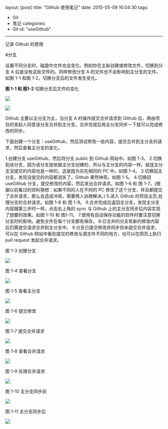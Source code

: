 layout: [post]
title: "Github 使用笔记"
date: 2015-05-09 16:04:30
tags: 
- Git
- 笔记
categories: 
- Git
id: "useGithub"

---

记录 Github 的使用

<!-- more -->

#分支

设置不同分支时，磁盘中文件也会变化。例如你在主新创建或修改文件，切换到分支 A 后是没有这些文件的。同样修改分支 A 的文件也不会影响到主分支的文件。如图 1-1 和图 1-2，切换分支后的文件发生变化。


**图 1-1 和 图1-2** 切换分支后文件的变化

![](./1-1.png)

![](./1-2.png)


Github 主要以主分支为主，当分支 A 的操作提交合并请求到 Github 后，再由项目的发起人同意该分支合并到主分支。合并完成后再主分支同步一下就可以完成修改的同步。

下面创建一个分支：useGithub，然后测试修改一些内容，提交合并到主分支的请求，然后查看主分支的变化。

 1.创建分支 useGithub，然后将分支 public 到 Github 网站中。如图 1-3。
 2.切换到该分支，因为该分支是依据主分支创建的，所以与主分支的内容一样。就连主分支没提交的内容也是一样的，这是因为实在相同的 PC 中。如图 1-4。
 3.切换回主分支，发现没提交的内容都消失了，Github 果然神奇。如图 1-5。
 4.切换回 useGithub 分支，提交修改的内容，然后发出合并请求。如图 1-6 和 图 1-7。(根据以前看过的资料猜想：如果不同的人在不同的 PC 修改了这个分支，并且都提交了合并请求，那么会造成冲突，需要两人协商解决。)
 5.进入 Github 的项目主页,处理分支的合并请求。如图 1-8 和 图 1-9。
 6.合并完成后返回主分支，发现主分支内容跟第三步时一样。点击右上角的 sync 与 Github 上的主分支同步后内容实现了想要的效果。如图 1-10 和 图1-11。
 7.使用有自动保存功能的软件时要注意切换分支时的影响，避免文件在每个分支都有保存。
 8.已合并的分支有新的修改内容后仍需提交请求合并到主分支中。
 9.分支已提交修改并同步但未提交合并请求，可以在 Github 网站中看到提交的修改与源文件不同的地方，也可以在网页上执行 pull request 发起合并请求。

图 1-3 创建分支

![](./1-3.png)

图 1-4 查看分支

![](./1-4.png)

图 1-5 查看主分支

![](./1-5.png)

图 1-6 提交修改

![](./1-6.png)

图 1-7 提交合并请求

![](./1-7.png)

图 1-8 查看合并请求

![](./1-8.png)

图 1-9 处理合并请求

![](./1-9.png)

图 1-10 主分支同步前

![](./1-10.png)


图 1-11 主分支同步后

![](./1-11.png)